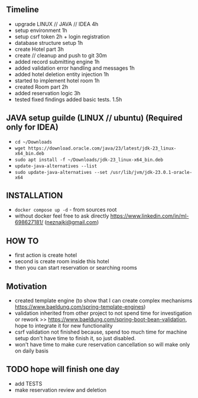 ## Timeline
 * upgrade LINUX // JAVA // IDEA 4h
 * setup environment 1h
 * setup csrf token 2h + login registration
 * database structure setup 1h
 * create Hotel part 3h
 * create // cleanup and push to git 30m
 * added record submitting engine 1h
 * added validation error handling and messages 1h
 * added hotel deletion entity injection 1h
 * started to implement hotel room 1h
 * created Room part 2h
 * added reservation logic 3h
 * tested fixed findings added basic tests. 1.5h

## JAVA setup guilde (LINUX // ubuntu) (Required only for IDEA)
 * ```cd ~/Downloads```
 * ```wget https://download.oracle.com/java/23/latest/jdk-23_linux-x64_bin.deb```
 * ```sudo apt install -f ~/Downloads/jdk-23_linux-x64_bin.deb```
 * ```update-java-alternatives --list```
 * ```sudo update-java-alternatives --set /usr/lib/jvm/jdk-23.0.1-oracle-x64```

## INSTALLATION
 * ```docker compose up -d``` - from sources root
 * without docker feel free to ask directly https://www.linkedin.com/in/ml-698627181/ (neznajki@gmail.com)

## HOW TO
* first action is create hotel
* second is create room inside this hotel
* then you can start reservation or searching rooms

## Motivation
 * created template engine (to show that I can create complex mechanisms https://www.baeldung.com/spring-template-engines)
 * validation inherited from other project to not spend time for investigation or rework >> https://www.baeldung.com/spring-boot-bean-validation, hope to integrate it for new functionality
 * csrf validation not finished because, spend too much time for machine setup don't have time to finish it, so just disabled.
 * won't have time to make cure reservation cancellation so will make only on daily basis

## TODO hope will finish one day
 * add TESTS
 * make reservation review and deletion